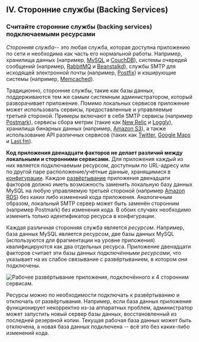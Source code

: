## IV. Сторонние службы (Backing Services)
### Считайте сторонние службы (backing services) подключаемыми ресурсами

*Сторонняя служба*-- это любая служба, которая доступна приложению по сети и необходима как часть его нормальной работы. Например, хранилища данных (например, [MySQL](http://dev.mysql.com/) и [CouchDB](http://couchdb.apache.org/)), системы очередей сообщений (например, [RabbitMQ](http://www.rabbitmq.com/) и [Beanstalkd](http://kr.github.com/beanstalkd/)), службы SMTP для исходящей электронной почты (например, [Postfix](http://www.postfix.org/)) и кэширующие системы (например, [Memcached](http://memcached.org/)).

Традиционно, сторонние службы, такие как базы данных, поддерживаются тем же самым системным администратором, который разворачивает приложение. Помимо локальных сервисов приложение может использовать сервисы, предоставленные и управляемые третьей стороной. Примеры включают в себя SMTP сервисы (например [Postmark](http://postmarkapp.com/)), сервисы сбора метрик (такие как [New Relic](http://newrelic.com/) и [Loggly](http://www.loggly.com/)), хранилища бинарных данных (например, [Amazon S3](http://aws.amazon.com/s3/)), а также использование API различных сервисов (таких как [Twitter](http://dev.twitter.com/), [Google Maps](https://developers.google.com/maps/) и [Last.fm](http://www.last.fm/api)).

**Код приложения двенадцати факторов не делает различий между локальными и сторонними сервисами.** Для приложения каждый из них является подключаемым ресурсом, доступным по URL-адресу или по другой паре расположение/учётные данные, хранящимися в [конфигурации](./config). Каждое [развёртывание](./codebase) приложения двенадцати факторов должно иметь возможность заменить локальную базу данных MySQL на любую управляемую третьей стороной (например [Amazon RDS](http://aws.amazon.com/rds/)) без каких либо изменений кода приложения. Аналогичным образом, локальный SMTP сервер может быть заменён сторонним (например Postmark) без изменения кода. В обоих случаях необходимо изменить только идентификатор ресурса в конфигурации.

Каждая различная сторонняя служба является *ресурсом*. Например, база данных MySQL является ресурсом, две базы данных MySQL (используются для фрагментации на уровне приложения) квалифицируются как два отдельных ресурса. Приложение двенадцати факторов считает эти базы данных *подключёнными ресурсами*, что указывает на их слабое связывание с развёртыванием, в котором они подключены.

<img src="/images/attached-resources.png" class="full" alt="Рабочее развёртывание приложения, подключённого к 4 сторонним сервисам." />

Ресурсы можно по необходимости подключать к развёртыванию и отключать от развёртывания. Например, если база данных приложения функционирует некорректно из-за аппаратных проблем, администратор может запустить новый сервер базы данных, восстановленный из последней резервной копии. Текущая рабочая база данных может быть отключена, а новая база данных подключена -- всё это без каких-либо изменений кода.
